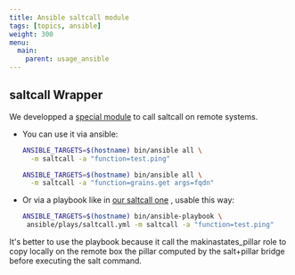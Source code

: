 ```yaml
---
title: Ansible saltcall module
tags: [topics, ansible]
weight: 300
menu:
  main:
    parent: usage_ansible
---
```


saltcall Wrapper
----------------
We developped a [special
module](https://github.com/makinacorpus/makina-states/blob/v2/ansible/library/saltcall.py)
to call saltcall on remote systems.

- You can use it via ansible:

    ```sh
    ANSIBLE_TARGETS=$(hostname) bin/ansible all \
      -m saltcall -a "function=test.ping"
    ```

    ```sh
    ANSIBLE_TARGETS=$(hostname) bin/ansible all \
      -m saltcall -a "function=grains.get args=fqdn"
    ```

- Or via a playbook like in [our saltcall one](https://github.com/makinacorpus/makina-states/blob/v2/ansible/plays/saltcall.yml) , usable this way:

    ```sh
    ANSIBLE_TARGETS=$(hostname) bin/ansible-playbook \
     ansible/plays/saltcall.yml -m saltcall -a "function=test.ping"
    ```

It's better to use the playbook because it call the makinastates\_pillar
role to copy locally on the remote box the pillar computed by the
salt+pillar bridge before executing the salt command.
